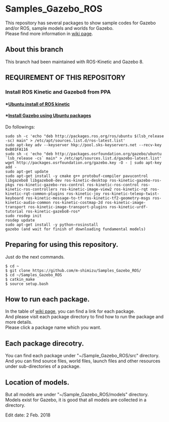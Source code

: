 # Samples_Gazebo_ROS
This repository has several packages to show sample codes for Gazebo and/or ROS, sample models and worlds for Gazebo.  
Please find more information in [wiki page](https://github.com/m-shimizu/Samples_Gazebo_ROS/wiki).  

## About this branch  
This branch had been maintained with ROS-Kinetic and Gazebo 8.  

## REQUIREMENT OF THIS REPOSITORY  

### Install ROS Kinetic and Gazebo8 from PPA  
#### *[Ubuntu install of ROS kinetic](http://wiki.ros.org/kinetic/Installation/Ubuntu)
#### *[Install Gazebo using Ubuntu packages](http://gazebosim.org/tutorials?cat=install&tut=install_ubuntu&ver=8.0)  
Do followings:  

    sudo sh -c 'echo "deb http://packages.ros.org/ros/ubuntu $(lsb_release -sc) main" > /etc/apt/sources.list.d/ros-latest.list'  
    sudo apt-key adv --keyserver hkp://pool.sks-keyservers.net --recv-key 0xB01FA116  
    sudo sh -c 'echo "deb http://packages.osrfoundation.org/gazebo/ubuntu `lsb_release -cs` main" > /etc/apt/sources.list.d/gazebo-latest.list'  
    wget http://packages.osrfoundation.org/gazebo.key -O - | sudo apt-key add -  
    sudo apt-get update  
    sudo apt-get install -y cmake g++ protobuf-compiler pavucontrol libgazebo8 libgazebo8-dev ros-kinetic-desktop ros-kinetic-gazebo-ros-pkgs ros-kinetic-gazebo-ros-control ros-kinetic-ros-control ros-kinetic-ros-controllers ros-kinetic-image-view2 ros-kinetic-rqt ros-kinetic-rqt-common-plugins ros-kinetic-joy ros-kinetic-teleop-twist-keyboard ros-kinetic-message-to-tf ros-kinetic-tf2-geometry-msgs ros-kinetic-audio-common ros-kinetic-costmap-2d ros-kinetic-image-transport ros-kinetic-image-transport-plugins ros-kinetic-urdf-tutorial ros-kinetic-gazebo8-ros*  
    sudo rosdep init  
    rosdep update  
    sudo apt-get install -y python−rosinstall  
    gazebo (and wait for finish of downloading fundamental models)  

## Preparing for using this repository.  
Just do the next commands.  

    $ cd ~  
    $ git clone https://github.com/m-shimizu/Samples_Gazebo_ROS/  
    $ cd ~/Samples_Gazebo_ROS  
    $ catkin_make  
    $ source setup.bash  

## How to run each package.  
In the table of [wiki page](https://github.com/m-shimizu/Samples_Gazebo_ROS/wiki), you can find a link for each package.  
And please visit each package directory to find how to run the package and more details.  
Please click a package name which you want.  

## Each package direcotry.  
You can find each package under "~/Sample_Gazebo_ROS/src" directory.  
And you can find source files, world files, launch files and other resources under sub-directories of a package.  

## Location of models.
But all models are under "~/Sample_Gazebo_ROS/models" directory.  
Models exist for Gazebo, it is good that all models are collected in a directory.  

Edit date: 2 Feb. 2018
